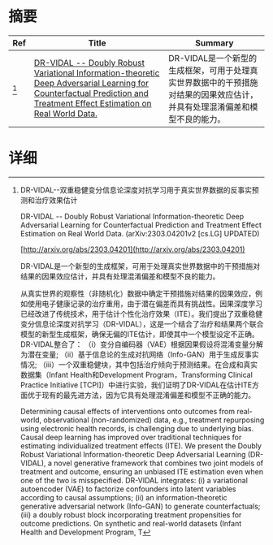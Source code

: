 # 摘要

| Ref | Title | Summary |
| --- | --- | --- |
| [^1] | [DR-VIDAL -- Doubly Robust Variational Information-theoretic Deep Adversarial Learning for Counterfactual Prediction and Treatment Effect Estimation on Real World Data.](http://arxiv.org/abs/2303.04201) | DR-VIDAL是一个新型的生成框架，可用于处理真实世界数据中的干预措施对结果的因果效应估计，并具有处理混淆偏差和模型不良的能力。 |

# 详细

[^1]: DR-VIDAL--双重稳健变分信息论深度对抗学习用于真实世界数据的反事实预测和治疗效果估计

    DR-VIDAL -- Doubly Robust Variational Information-theoretic Deep Adversarial Learning for Counterfactual Prediction and Treatment Effect Estimation on Real World Data. (arXiv:2303.04201v2 [cs.LG] UPDATED)

    [http://arxiv.org/abs/2303.04201](http://arxiv.org/abs/2303.04201)

    DR-VIDAL是一个新型的生成框架，可用于处理真实世界数据中的干预措施对结果的因果效应估计，并具有处理混淆偏差和模型不良的能力。

    

    从真实世界的观察性（非随机化）数据中确定干预措施对结果的因果效应，例如使用电子健康记录的治疗重用，由于潜在偏差而具有挑战性。因果深度学习已经改进了传统技术，用于估计个性化治疗效果（ITE）。我们提出了双重稳健变分信息论深度对抗学习（DR-VIDAL），这是一个结合了治疗和结果两个联合模型的新型生成框架，确保无偏的ITE估计，即使其中一个模型设定不正确。DR-VIDAL整合了： （i）变分自编码器（VAE）根据因果假设将混淆变量分解为潜在变量; （ii）基于信息论的生成对抗网络（Info-GAN）用于生成反事实情况; （iii）一个双重稳健块，其中包括治疗倾向于预测结果。在合成和真实数据集（Infant Health和Development Program，Transforming Clinical Practice Initiative [TCPI]）中进行实验，我们证明了DR-VIDAL在估计ITE方面优于现有的最先进方法，因为它具有处理混淆偏差和模型不正确的能力。

    Determining causal effects of interventions onto outcomes from real-world, observational (non-randomized) data, e.g., treatment repurposing using electronic health records, is challenging due to underlying bias. Causal deep learning has improved over traditional techniques for estimating individualized treatment effects (ITE). We present the Doubly Robust Variational Information-theoretic Deep Adversarial Learning (DR-VIDAL), a novel generative framework that combines two joint models of treatment and outcome, ensuring an unbiased ITE estimation even when one of the two is misspecified. DR-VIDAL integrates: (i) a variational autoencoder (VAE) to factorize confounders into latent variables according to causal assumptions; (ii) an information-theoretic generative adversarial network (Info-GAN) to generate counterfactuals; (iii) a doubly robust block incorporating treatment propensities for outcome predictions. On synthetic and real-world datasets (Infant Health and Development Program, T
    

